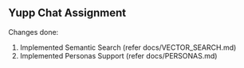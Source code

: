 ## Yupp Chat Assignment

Changes done:
1. Implemented Semantic Search (refer docs/VECTOR_SEARCH.md)
2. Implemented Personas Support (refer docs/PERSONAS.md)